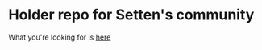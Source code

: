 # Holder repo for Setten's community

What you're looking for is [here](https://github.com/orgs/setten-io/discussions)
